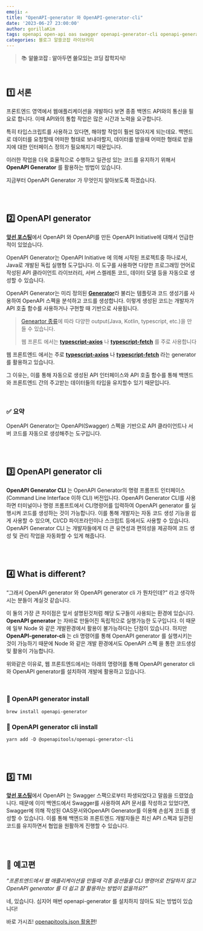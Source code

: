 ```yaml
---
emoji: ✍️
title: "OpenAPI-generator 와 OpenAPI-generator-cli"
date: '2023-06-27 23:00:00'
author: gorillaKim
tags: openapi open-api oas swagger openapi-generator-cli openapi-generator
categories: 블로그 알쓸코잡 라이브러리
---
```


> 📚 **알쓸코잡 : 알아두면 쓸모있는 코딩 잡학지식!**

<br>

## 1️⃣ 서론

프론트엔드 영역에서 웹애플리케이션을 개발하다 보면 종종 백엔드 API와의 통신을 필요로 합니다. 이때 API와의 통합 작업은 많은 시간과 노력을 요구합니다.

특히 타입스크립트를 사용하고 있다면, 해야할 작업이 훨씬 많아지게 되는데요. 백엔드로 데이터를 요청할때 어떠한 형태로 보내야할지, 데이터를 받을때 어떠한 형태로 받을지에 대한 인터페이스 정의가 필요해지기 때문입니다.

이러한 작업을 더욱 효율적으로 수행하고 일관성 있는 코드를 유지하기 위해서 **OpenAPI Generator** 를 활용하는 방법이 있습니다.

지금부터 OpenAPI Generator 가 무엇인지 알아보도록 하겠습니다.

<br>
<br>

## 2️⃣ OpenAPI generator

[**앞선 포스팅**](https://gorillakim.github.io/open-api-and-openapi/)에서 OpenAPI 와 OpenAPI를 만든 OpenAPI Initiative에 대해서 언급한적이 있었습니다.

OpenAPI Generator는 OpenAPI Initiative 에 의해 시작된 프로젝트중 하나로서, Java로 개발된 독립 실행형 도구입니다. 이 도구를 사용하면 다양한 프로그래밍 언어로 작성된 API 클라이언트 라이브러리, 서버 스켈레톤 코드, 데이터 모델 등을 자동으로 생성할 수 있습니다.

OpenAPI Generator는 미리 정의된 [**Generator**](https://openapi-generator.tech/docs/generators)라 불리는 템플릿과 코드 생성기를 사용하여 OpenAPI 스펙을 분석하고 코드를 생성합니다. 이렇게 생성된 코드는 개발자가 API 호출 함수를 사용하거나 구현할 때 기반으로 사용됩니다.

> [Geneartor 종류](https://openapi-generator.tech/docs/generators)에 따라 다양한 output(Java, Kotlin, typescript, etc.)을 만들 수 있습니다.
> 
> 웹 프론트 에서는 [**typescript-axios**](https://openapi-generator.tech/docs/generators/typescript-axios)  나 [**typescript-fetch**](https://openapi-generator.tech/docs/generators/typescript-fetch) 를 주로 사용합니다

웹 프론트엔드 에서는 주로 [**typescript-axios**](https://openapi-generator.tech/docs/generators/typescript-axios)  나 [**typescript-fetch**](https://openapi-generator.tech/docs/generators/typescript-fetch)  라는 generator를 활용하고 있습니다.

그 이유는, 이를 통해 자동으로 생성된 API 인터페이스와 API 호출 함수를 통해 백엔드와 프론트엔드 간의 주고받는 데이터들의 타입을 유지할수 있기 때문입니다.

<br>

### ✅ 요약

OpenAPI Generator는 OpenAPI(Swagger) 스펙을 기반으로 API 클라이언트나 서버 코드를 자동으로 생성해주는 도구입니다.

<br>
<br>

## 3️⃣ OpenAPI generator cli

**OpenAPI Generator CLI** 는 OpenAPI Generator의 명령 프롬프트 인터페이스(Command Line Interface 이하 CLI) 버전입니다. OpenAPI Generator CLI를 사용하면 터미널이나 명령 프롬프트에서 CLI명령어를 입력하여 OpenAPI generator 를 실행시켜 코드를 생성하는 것이 가능합니다. 이를 통해 개발자는 자동 코드 생성 기능을 쉽게 사용할 수 있으며, CI/CD 파이프라인이나 스크립트 등에서도 사용할 수 있습니다. OpenAPI Generator CLI 는 개발자들에게 더 큰 유연성과 편의성을 제공하여 코드 생성 및 관리 작업을 자동화할 수 있게 해줍니다.

<br>
<br>

## 4️⃣ What is different?

“그래서 OpenAPI generator 와 OpenAPI generator cli 가 뭔차인데?” 라고 생각하시는 분들이 계실것 같습니다.

이 둘의 가장 큰 차이점은 앞서 설명된것처럼 해당 도구들이 사용되는 환경에 있습니다. **OpenAPI generator** 는 자바로 만들어진 독립적으로 실행가능한 도구입니다. 이 때문에 일부 Node 와 같은 개발환경에서 활용이 불가능하다는 단점이 있습니다. 하지만 **OpenAPI-generator-cli** 는 cli 명령어를 통해 OpenAPI generator 를 실행시키는 것이 가능하기 때문에 Node 와 같은 개발 환경에서도 OpenAPI 스펙 을 통한 코드생성 및 활용이 가능합니다.

위와같은 이유로, 웹 프론트엔드에서는 아래의 명령어를 통해 OpenAPI generator cli 와 OpenAPI generator를 설치하여 개발에 활용하고 있습니다.

<br>

### 🔽 OpenAPI generator install

```
brew install openapi-generator 
```

### 🔽 OpenAPI generator cli install

```
yarn add -D @openapitools/openapi-generator-cli
```

<br>
<br>

## 5️⃣ TMI

[**앞선 포스팅**](https://gorillakim.github.io/open-api-and-openapi/)에서 OpenAPI 는 Swagger 스팩으로부터 파생되었다고 말씀을 드렸었습니다. 때문에 이미 백엔드에서 Swagger를 사용하여 API 문서를 작성하고 있었다면, Swagger에 의해 작성된 OAS문서와OpenAPI Generator를 이용해 손쉽게 코드를 생성할 수 있습니다. 이를 통해 백엔드와 프론트엔드 개발자들은 최신 API 스펙과 일관된 코드를 유지하면서 협업을 원활하게 진행할 수 있습니다.

<br>
<br>

## 🔖 예고편

_“프론트엔드에서 웹 애플리케이션을 만들때 각종 옵션들을 CLI 명령어로 전달하지 않고 OpenAPI generator 를 더 쉽고 잘 활용하는 방법이 없을까요?”_

네, 있습니다. 심지어 매번 openapi-generator 를 설치하지 않아도 되는 방법이 있습니다!

바로 가시죠! [openapitools.json 활용편](https://gorillakim.github.io/openapitools/)!


<br>
<br>

```toc

```
<!--stackedit_data:
eyJoaXN0b3J5IjpbLTEwMzc0NDY3MTUsOTc5MTY2NzE5XX0=
-->
